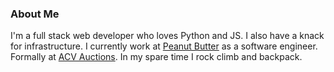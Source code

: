 ### About Me

I'm a full stack web developer who loves Python and JS. I also have a knack for infrastructure. I currently work at [Peanut Butter](https://www.getpeanutbutter.com/) as a software engineer. Formally at [ACV Auctions](https://www.acvauctions.com/). In my spare time I rock climb and backpack.

